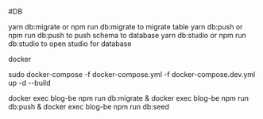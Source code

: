 #DB

yarn db:migrate or npm run db:migrate to migrate table
yarn db:push or npm run db:push  to push schema to database
yarn db:studio or npm run db:studio to open studio for database


docker

 sudo  docker-compose -f docker-compose.yml -f docker-compose.dev.yml up -d --build
 
docker exec blog-be npm run db:migrate & docker exec blog-be npm run db:push & docker exec blog-be npm run db:seed